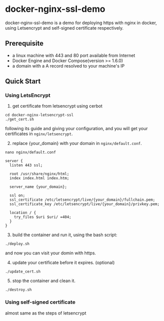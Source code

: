 # docker-nginx-ssl-demo

docker-nginx-ssl-demo is a demo for deploying https with nginx in docker, using Letsencrypt and self-signed certificate respectively.

## Prerequisite

* a linux machine with 443 and 80 port available from Internet
* Docker Engine and Docker Compose(version >= 1.6.0)
* a domain with a A record resolved to your machine's IP

## Quick Start

### Using LetsEncrypt

1. get certificate from letsencrypt using cerbot

  ```
  cd docker-nginx-letsencrypt-ssl
  ./get_cert.sh
  ```

following its guide and giving your configuration, and you will get your certificates in `nginx/letsencrypt`.

2. replace {your_domain} with your domain in `nginx/default.conf`.

  ```
  nano nginx/default.conf
  
  server {
    listen 443 ssl;

    root /usr/share/nginx/html;
    index index.html index.htm;

    server_name {your_domain};

    ssl on;
    ssl_certificate /etc/letsencrypt/live/{your_domain}/fullchain.pem;
    ssl_certificate_key /etc/letsencrypt/live/{your_domain}/privkey.pem;

    location / {
      try_files $uri $uri/ =404;
    }
  }
  ```
  
  3. build the container and run it, using the bash script:
  ```
  ./deploy.sh
  ```
  and now you can visit your domin with https.
  
  4. update your certificate before it expires. (optional)
  ```
  ./update_cert.sh
  ```
  
  5. stop the container and clean it.
  ```
  ./destroy.sh
  ```
  
  ### Using self-signed certificate
  
  almost same as the steps of letsencrypt
